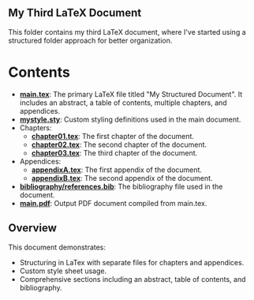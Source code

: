 ## My Third LaTeX Document
This folder contains my third LaTeX document, where I've started using a structured folder approach for better organization.

# Contents
- **[main.tex](main.tex)**: The primary LaTeX file titled "My Structured Document". It includes an abstract, a table of contents, multiple chapters, and appendices.
- **[mystyle.sty](styles/mystyle.sty)**: Custom styling definitions used in the main document.
- Chapters:
    - **[chapter01.tex](chapters/chapter01.tex)**: The first chapter of the document.
    - **[chapter02.tex](chapters/chapter02.tex)**: The second chapter of the document.
    - **[chapter03.tex](chapters/chapter03.tex)**: The third chapter of the document.
- Appendices:
    - **[appendixA.tex](appendices/appendixA.tex)**: The first appendix of the document.
    - **[appendixB.tex](appendices/appendixB.tex)**: The second appendix of the document.
- **[bibliography/references.bib](bibliography/references.bib)**: The bibliography file used in the document.
- **[main.pdf](main.pdf)**: Output PDF document compiled from main.tex.


## Overview
This document demonstrates:

- Structuring in LaTex with separate files for chapters and appendices.
- Custom style sheet usage.
- Comprehensive sections including an abstract, table of contents, and bibliography.